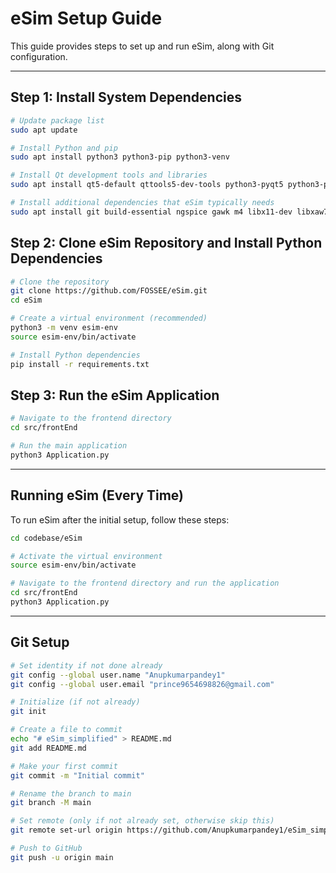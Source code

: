 # eSim Setup Guide

This guide provides steps to set up and run eSim, along with Git configuration.

---

## Step 1: Install System Dependencies

```bash
# Update package list
sudo apt update

# Install Python and pip
sudo apt install python3 python3-pip python3-venv

# Install Qt development tools and libraries
sudo apt install qt5-default qttools5-dev-tools python3-pyqt5 python3-pyqt5.qtsvg

# Install additional dependencies that eSim typically needs
sudo apt install git build-essential ngspice gawk m4 libx11-dev libxaw7-dev libreadline-dev
```

## Step 2: Clone eSim Repository and Install Python Dependencies

```bash
# Clone the repository
git clone https://github.com/FOSSEE/eSim.git
cd eSim

# Create a virtual environment (recommended)
python3 -m venv esim-env
source esim-env/bin/activate

# Install Python dependencies
pip install -r requirements.txt
```

## Step 3: Run the eSim Application

```bash
# Navigate to the frontend directory
cd src/frontEnd

# Run the main application
python3 Application.py
```

---

## Running eSim (Every Time)

To run eSim after the initial setup, follow these steps:

```bash
cd codebase/eSim

# Activate the virtual environment
source esim-env/bin/activate

# Navigate to the frontend directory and run the application
cd src/frontEnd
python3 Application.py
```

---

## Git Setup

```bash
# Set identity if not done already
git config --global user.name "Anupkumarpandey1"
git config --global user.email "prince9654698826@gmail.com"

# Initialize (if not already)
git init

# Create a file to commit
echo "# eSim_simplified" > README.md
git add README.md

# Make your first commit
git commit -m "Initial commit"

# Rename the branch to main
git branch -M main

# Set remote (only if not already set, otherwise skip this)
git remote set-url origin https://github.com/Anupkumarpandey1/eSim_simplified.git

# Push to GitHub
git push -u origin main
``` 